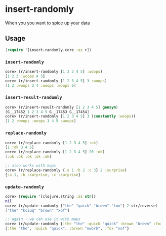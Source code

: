 # insert-randomly

When you you want to spice up your data

## Usage

```clojure
(require '[insert-randomly.core :as r])
```

### `insert-randomly`

```clojure
core> (r/insert-randomly [1 2 3 4 5] :woops)
[1 2 3 :woops 4 5]
core> (r/insert-randomly [1 2 3 4 5] 3 :woops)
[1 2 :woops 3 4 :woops :woops 5]
```

### `insert-result-randomly`

```clojure
core> (r/insert-result-randomly [1 2 3 4 5] gensym)
[G__17452 1 2 3 4 5 G__17453 G__17454]
core> (r/insert-randomly [1 2 3 4 5] 3 (constantly :woops))
[1 2 :woops :woops 3 4 5 :woops]
```

### `replace-randomly`

```clojure
core> (r/replace-randomly [1 2 3 4 5] :ok)
[1 :ok 3 4 5]
core> (r/replace-randomly [1 2 3 4 5] 20 :ok)
[:ok :ok :ok :ok :ok]

;; also works with maps
core> (r/replace-randomly {:a 1 :b 2 :c 3} 2 :surprise)
{:a 1, :b :surprise, :c :surprise}
```

### `update-randomly`

```clojure
core> (require '[clojure.string :as str])
nil
core> (r/update-randomly ["the" "quick" "brown" "fox"] 2 str/reverse)
["the" "kciuq" "brown" "xof"]

;; again - we can use it with maps
core> (r/update-randomly {:the "the" :quick "quick" :brown "brown" :fox "fox"} 2 str/reverse)
{:the "the", :quick "quick", :brown "nworb", :fox "xof"}
```
